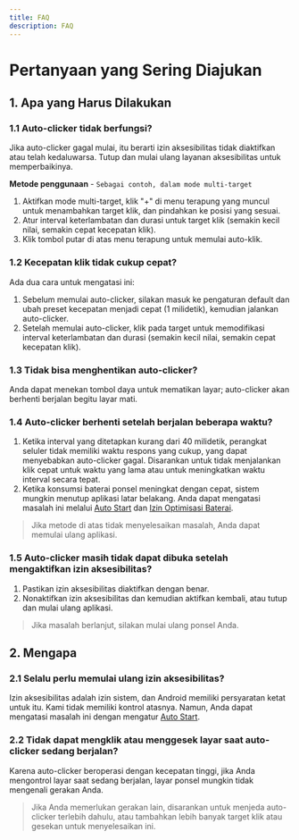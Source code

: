 ```yaml
---
title: FAQ
description: FAQ
---
```


# Pertanyaan yang Sering Diajukan

## 1. Apa yang Harus Dilakukan

### 1.1 Auto-clicker tidak berfungsi?

Jika auto-clicker gagal mulai, itu berarti izin aksesibilitas tidak diaktifkan atau telah kedaluwarsa. Tutup dan mulai ulang layanan aksesibilitas untuk memperbaikinya.

**Metode penggunaan** - `Sebagai contoh, dalam mode multi-target`

1. Aktifkan mode multi-target, klik "+" di menu terapung yang muncul untuk menambahkan target klik, dan pindahkan ke posisi yang sesuai.
2. Atur interval keterlambatan dan durasi untuk target klik (semakin kecil nilai, semakin cepat kecepatan klik).
3. Klik tombol putar di atas menu terapung untuk memulai auto-klik.

### 1.2 Kecepatan klik tidak cukup cepat?

Ada dua cara untuk mengatasi ini:

1. Sebelum memulai auto-clicker, silakan masuk ke pengaturan default dan ubah preset kecepatan menjadi cepat (1 milidetik), kemudian jalankan auto-clicker.
2. Setelah memulai auto-clicker, klik pada target untuk memodifikasi interval keterlambatan dan durasi (semakin kecil nilai, semakin cepat kecepatan klik).

### 1.3 Tidak bisa menghentikan auto-clicker?

Anda dapat menekan tombol daya untuk mematikan layar; auto-clicker akan berhenti berjalan begitu layar mati.

### 1.4 Auto-clicker berhenti setelah berjalan beberapa waktu?

1. Ketika interval yang ditetapkan kurang dari 40 milidetik, perangkat seluler tidak memiliki waktu respons yang cukup, yang dapat menyebabkan auto-clicker gagal. Disarankan untuk tidak menjalankan klik cepat untuk waktu yang lama atau untuk meningkatkan waktu interval secara tepat.
2. Ketika konsumsi baterai ponsel meningkat dengan cepat, sistem mungkin menutup aplikasi latar belakang. Anda dapat mengatasi masalah ini melalui [Auto Start](https://dontkillmyapp.com/) dan [Izin Optimisasi Baterai](https://dontkillmyapp.com/).

> Jika metode di atas tidak menyelesaikan masalah, Anda dapat memulai ulang aplikasi.

### 1.5 Auto-clicker masih tidak dapat dibuka setelah mengaktifkan izin aksesibilitas?

1. Pastikan izin aksesibilitas diaktifkan dengan benar.
2. Nonaktifkan izin aksesibilitas dan kemudian aktifkan kembali, atau tutup dan mulai ulang aplikasi.

> Jika masalah berlanjut, silakan mulai ulang ponsel Anda.

## 2. Mengapa

### 2.1 Selalu perlu memulai ulang izin aksesibilitas?

Izin aksesibilitas adalah izin sistem, dan Android memiliki persyaratan ketat untuk itu. Kami tidak memiliki kontrol atasnya.
Namun, Anda dapat mengatasi masalah ini dengan mengatur [Auto Start](https://dontkillmyapp.com/).

### 2.2 Tidak dapat mengklik atau menggesek layar saat auto-clicker sedang berjalan?

Karena auto-clicker beroperasi dengan kecepatan tinggi, jika Anda mengontrol layar saat sedang berjalan, layar ponsel mungkin tidak mengenali gerakan Anda.

> Jika Anda memerlukan gerakan lain, disarankan untuk menjeda auto-clicker terlebih dahulu, atau tambahkan lebih banyak target klik atau gesekan untuk menyelesaikan ini.

